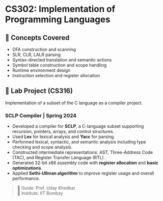 # CS302: Implementation of Programming Languages

## 🧠 Concepts Covered

- DFA construction and scanning
- SLR, CLR, LALR parsing
- Syntax-directed translation and semantic actions
- Symbol table construction and scope handling
- Runtime environment design
- Instruction selection and register allocation

## 🔧 Lab Project (CS316)

Implementation of a subset of the C language as a compiler project.

### SCLP Compiler | Spring 2024

- Developed a compiler for **SCLP**, a C-language subset supporting recursion, pointers, arrays, and control structures.
- Used **Lex** for lexical analysis and **Yacc** for parsing.
- Performed lexical, syntactic, and semantic analysis including type checking and scope analysis.
- Constructed intermediate representations: AST, Three-Address Code (TAC), and Register Transfer Language (RTL).
- Generated 32-bit x86 assembly code with **register allocation** and **basic optimizations**.
- Applied **Sethi-Ullman algorithm** to improve register usage and overall performance.

> 📌 Guide: Prof. Uday Khedkar  
> 📍 Institute: IIT Bombay
